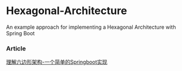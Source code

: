 # Hexagonal-Architecture
An example approach for implementing a Hexagonal Architecture with Spring Boot

### Article
[理解六边形架构-一个简单的Springboot实现](https://coders.run/archives/%E7%90%86%E8%A7%A3%E5%85%AD%E8%BE%B9%E5%BD%A2%E6%9E%B6%E6%9E%84-%E4%B8%80%E4%B8%AA%E7%AE%80%E5%8D%95%E7%9A%84springboot%E5%AE%9E%E7%8E%B0)